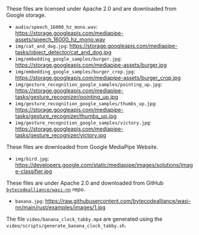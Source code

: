 These files are licensed under Apache 2.0 and are downloaded from Google storage.

* `audio/speech_16000_hz_mono.wav`: https://storage.googleapis.com/mediapipe-assets/speech_16000_hz_mono.wav
* `img/cat_and_dog.jpg`: https://storage.googleapis.com/mediapipe-tasks/object_detector/cat_and_dog.jpg
* `img/embedding_google_samples/burger.jpg`: https://storage.googleapis.com/mediapipe-assets/burger.jpg
* `img/embedding_google_samples/burger_crop.jpg`: https://storage.googleapis.com/mediapipe-assets/burger_crop.jpg
* `img/gesture_recognition_google_samples/pointing_up.jpg`: https://storage.googleapis.com/mediapipe-tasks/gesture_recognizer/pointing_up.jpg
* `img/gesture_recognition_google_samples/thumbs_up.jpg`: https://storage.googleapis.com/mediapipe-tasks/gesture_recognizer/thumbs_up.jpg
* `img/gesture_recognition_google_samples/victory.jpg`: https://storage.googleapis.com/mediapipe-tasks/gesture_recognizer/victory.jpg

These files are downloaded from Google MediaPipe Website.

* `img/bird.jpg`: https://developers.google.com/static/mediapipe/images/solutions/image-classifier.jpg

These files are under Apache 2.0 and downloaded from
GitHub [`bytecodealliance/wasi-nn`](https://github.com/bytecodealliance/wasi-nn/) repo.

* `banana.jpg`: https://raw.githubusercontent.com/bytecodealliance/wasi-nn/main/rust/examples/images/1.jpg

The file `video/banana_clock_tabby.mp4` are generated using
the `video/scripts/generate_banana_clock_tabby.sh`.
